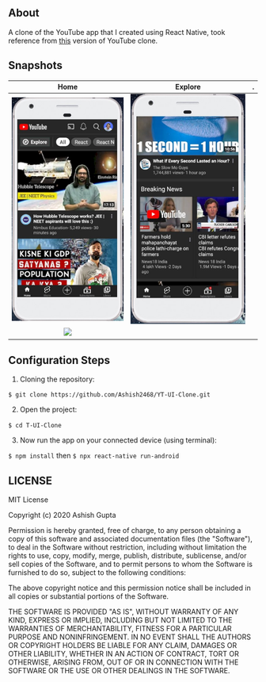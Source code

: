 ## About
A clone of the YouTube app that I created using React Native, took reference from [this](https://github.com/Ashish2468/YT-UI-Clone) version of YouTube clone.

## Snapshots

Home               |  Explore               | .               
:-------------------------:|:-------------------------:|:-------------------------:
![](/snapshots/Home1.jpg)|![](/snapshots/Home2.jpg)|
![](/snapshots/snapshot3.jpeg)|

<!-- Library         |  User Profile Page
:-------------------------:|:-------------------------:
![](/snapshots/snapshot4.jpeg)|![](/snapshots/snapshot5.jpeg)| -->

## Configuration Steps
1. Cloning the repository:

```
$ git clone https://github.com/Ashish2468/YT-UI-Clone.git
```

2. Open the project:

`$ cd T-UI-Clone`

3. Now run the app on your connected device (using terminal):

`$ npm install` then
`$ npx react-native run-android`
## LICENSE
MIT License

Copyright (c) 2020 Ashish Gupta

Permission is hereby granted, free of charge, to any person obtaining a copy
of this software and associated documentation files (the "Software"), to deal
in the Software without restriction, including without limitation the rights
to use, copy, modify, merge, publish, distribute, sublicense, and/or sell
copies of the Software, and to permit persons to whom the Software is
furnished to do so, subject to the following conditions:

The above copyright notice and this permission notice shall be included in all
copies or substantial portions of the Software.

THE SOFTWARE IS PROVIDED "AS IS", WITHOUT WARRANTY OF ANY KIND, EXPRESS OR
IMPLIED, INCLUDING BUT NOT LIMITED TO THE WARRANTIES OF MERCHANTABILITY,
FITNESS FOR A PARTICULAR PURPOSE AND NONINFRINGEMENT. IN NO EVENT SHALL THE
AUTHORS OR COPYRIGHT HOLDERS BE LIABLE FOR ANY CLAIM, DAMAGES OR OTHER
LIABILITY, WHETHER IN AN ACTION OF CONTRACT, TORT OR OTHERWISE, ARISING FROM,
OUT OF OR IN CONNECTION WITH THE SOFTWARE OR THE USE OR OTHER DEALINGS IN THE
SOFTWARE.
